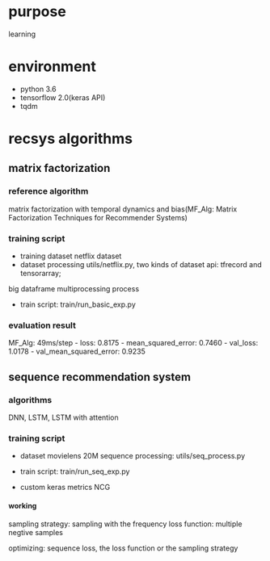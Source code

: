 # purpose
learning

# environment
* python 3.6
* tensorflow 2.0(keras API)
* tqdm

# recsys algorithms

## matrix factorization

### reference algorithm
matrix factorization with temporal dynamics and bias(MF_Alg: Matrix Factorization Techniques for Recommender Systems)

### training script
* training dataset
netflix dataset
* dataset processing
utils/netflix.py, two kinds of dataset api: tfrecord and tensorarray; 

big dataframe multiprocessing process

* train script: train/run_basic_exp.py

### evaluation result
MF_Alg: 49ms/step - loss: 0.8175 - mean_squared_error: 0.7460 - val_loss: 1.0178 - val_mean_squared_error: 0.9235

## sequence recommendation system
### algorithms
DNN, LSTM, LSTM with attention

### training script

* dataset
movielens 20M
sequence processing: utils/seq_process.py

* train script: train/run_seq_exp.py

* custom keras metrics
NCG

#### working
sampling strategy: sampling with the frequency 
loss function: multiple negtive samples

optimizing: sequence loss, the loss function or the sampling strategy
